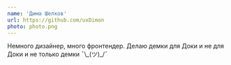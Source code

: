 ```yaml
---
name: 'Дима Шелков'
url: https://github.com/uxDimon
photo: photo.png
---
```


<p>Немного дизайнер, много фронтендер. Делаю демки для Доки и не для Доки и не только демки ¯\_(ツ)_/¯</p>
